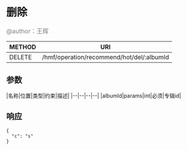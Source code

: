 
# 删除
<font color="gray" size="3">@author：王辉</font>

|METHOD|URI|
|--|--|
|DELETE|/hmf/operation/recommend/hot/del/:albumId|

## 参数

|名称|位置|类型|约束|描述|
|--|--|--|--|
|albumId|params|int|必须|专辑id|

## 响应
```
{
  "c": "s"
}
```
